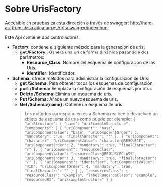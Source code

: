 # Sobre UrisFactory

Accesible en pruebas en esta dirección a través de swagger: http://herc-as-front-desa.atica.um.es/uris/swagger/index.html.

Este Api contiene dos controladores.


 - **Factory**: contiene el siguiente método para la generación de uris: 
	 - **get /Factory** : Genera una uri de forma dinámica pasandole dos parámetros: 
		 - **Resource_Class**: Nombre del esquema de configuración de las Uris.
		 - **identifier:** Identificador.
 - **Schema:** ofrece métodos para administrar la configuración de Uris:
	 - **get /Schema:** Para obtener todos los esquemas de configuración.
	 - **post /Schema:** Remplaza la configuración de esquemas por otra.
	 - **Delete /Schema:** Elimina un esquema de uris.
	 - **Put /Schema:** Añade un nuevo esquema de uris.
	 - **Get /Schema{name}:** Obtiene un esquema de uris
	 >Los métodos correspondientes a Schema reciben o devuelven un objeto de esquema de uris como puede por ejemplo:
	`{
  "uriStructure": {
    "name": "uriExampleStructure",
    "components": [
      {
        "uriComponent": "base",
        "uriComponentValue": "base",
        "uriComponentOrder": 1,
        "mandatory": true,
        "finalCharacter": "/"
      },
      {
        "uriComponent": "character",
        "uriComponentValue": "character@RESOURCE",
        "uriComponentOrder": 2,
        "mandatory": true,
        "finalCharacter": "/"
      },
      {
        "uriComponent": "resourceClass",
        "uriComponentValue": "resourceClass@RESOURCECLASS",
        "uriComponentOrder": 3,
        "mandatory": true,
        "finalCharacter": "/"
      },
      {
        "uriComponent": "identifier",
        "uriComponentValue": "@ID",
        "uriComponentOrder": 4,
        "mandatory": true,
        "finalCharacter": ""
      }
    ]
  },
  "resourcesClass": {
    "resourceClass": "Example",
    "labelResourceClass": "example",
    "resourceURI": "uriExampleStructure"
  }
}`
	 
